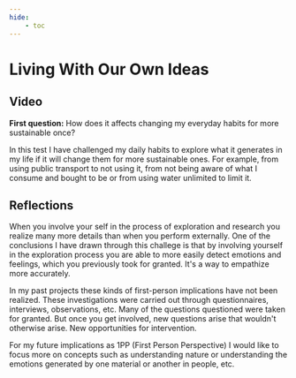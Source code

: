```yaml
---
hide:
    - toc
---
```


# Living With Our Own Ideas

## Video

**First question:** How does it affects changing my everyday habits for more sustainable once?

In this test I have challenged my daily habits to explore what it generates in my life if it will change them for more sustainable ones. For example, from using public transport to not using it, from not being aware of what I consume and bought to be or from using water unlimited to limit it. 


## Reflections

When you involve your self in the process of exploration and research you realize many more details than when you perform externally. One of the conclusions I have drawn through this challege is that by involving yourself in the exploration process you are able to more easily detect emotions and feelings, which you previously took for granted. It's a way to empathize more accurately.

In my past projects these kinds of first-person implications have not been realized. These investigations were carried out through questionnaires, interviews, observations, etc. Many of the questions questioned were taken for granted. But once you get involved, new questions arise that wouldn't otherwise arise. New opportunities for intervention. 

For my future implications as 1PP (First Person Perspective) I would like to focus more on concepts such as understanding nature or understanding the emotions generated by one material or another in people, etc.


